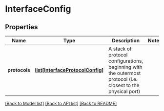 # InterfaceConfig

## Properties
Name | Type | Description | Notes
------------ | ------------- | ------------- | -------------
**protocols** | [**list[InterfaceProtocolConfig]**](InterfaceProtocolConfig.md) | A stack of protocol configurations, beginning with the outermost protocol (i.e. closest to the physical port)  | 

[[Back to Model list]](../README.md#documentation-for-models) [[Back to API list]](../README.md#documentation-for-api-endpoints) [[Back to README]](../README.md)


